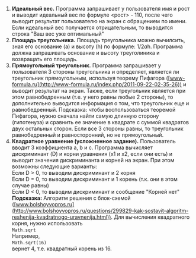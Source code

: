 1) **Идеальный вес.** Программа запрашивает у пользователя имя и рост и выводит идеальный вес по формуле <рост> - 110, после чего выводит результат пользователю на экран с обращением по имени. Если идеальный вес получается отрицательным, то выводится строка "Ваш вес уже оптимальный"  
2) **Площадь треугольника.** Площадь треугольника можно вычилсить, зная его основание (a) и высоту (h) по формуле: 1/2*a*h. Программа должна запрашивать основание и высоту треуголиника и возвращать его площадь.  
3) **Прямоугольный треугольник.** Программа запрашивает у пользователя 3 стороны треугольника и определяет, является ли треугольник прямоугольным, используя теорему Пифагора ([www-formula.ru](http://www-formula.ru/index.php/2011-09-22-02-35-26)) и выводит результат на экран. Также, если треугольник является при этом равнобедренным (т.е. у него равны любые 2 стороны), то дополнительно выводится информация о том, что треугольник еще и равнобедренный. Подсказка: чтобы воспользоваться теоремой Пифагора, нужно сначала найти самую длинную сторону (гипотенуза) и сравнить ее значение в квадрате с суммой квадратов двух остальных сторон. Если все 3 стороны равны, то треугольник равнобедренный и равносторонний, но не прямоугольный.  
4) **Квадратное уравнение (усложненное задание).** Пользователь вводит 3 коэффициента a, b и с. Программа вычисляет дискриминант (D) и корни уравнения (x1 и x2, если они есть) и выводит значения дискриминанта и корней на экран. При этом возможны следующие варианты:  
Если D > 0, то выводим дискриминант и 2 корня  
Если D = 0, то выводим дискриминант и 1 корень (т.к. они в этом случае равны)  
Если D < 0, то выводим дискриминант и сообщение "Корней нет"  
**Подсказка:** Алгоритм решения с блок-схемой ([www.bolshoyvopros.ru](http://www.bolshoyvopros.ru/questions/299829-kak-sostavit-algoritm-reshenija-kvadratnogo-uravnenija.html)). Для вычисления квадратного корня, нужно использовать  
`Math.sqrt`  
 Например,  
`Math.sqrt(16)`  
 вернет 4, т.е. квадратный корень из 16.
